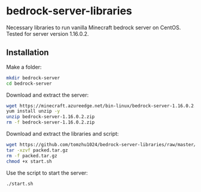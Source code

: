 # bedrock-server-libraries
Necessary libraries to run vanilla Minecraft bedrock server on CentOS. Tested for server version 1.16.0.2.

## Installation

Make a folder:

```bash
mkdir bedrock-server
cd bedrock-server
```

Download and extract the server:

```bash
wget https://minecraft.azureedge.net/bin-linux/bedrock-server-1.16.0.2.zip
yum install unzip -y
unzip bedrock-server-1.16.0.2.zip
rm -f bedrock-server-1.16.0.2.zip
```

Download and extract the libraries and script:

```bash
wget https://github.com/tomzhu1024/bedrock-server-libraries/raw/master/packed.tar.gz
tar -xzvf packed.tar.gz
rm -f packed.tar.gz
chmod +x start.sh
```

Use the script to start the server:

```bash
./start.sh
```

